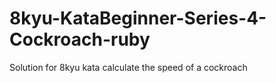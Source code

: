 # 8kyu-KataBeginner-Series-4-Cockroach-ruby
Solution for 8kyu kata calculate the speed of a cockroach
